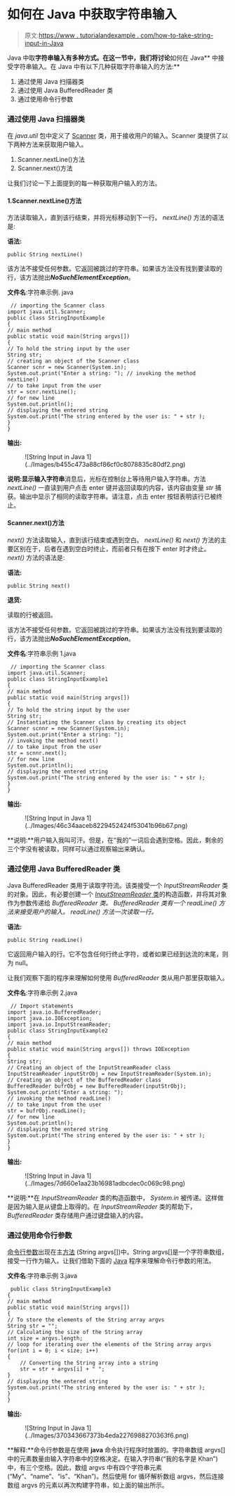 # 如何在 Java 中获取字符串输入

> 原文:[https://www . tutorialandexample . com/how-to-take-string-input-in-Java](https://www.tutorialandexample.com/how-to-take-string-input-in-java)

Java 中取**字符串输入有多种方式。在这一节中，我们将讨论**如何在 Java** 中接受字符串输入。在 Java 中有以下几种获取字符串输入的方法:**

1.  通过使用 Java 扫描器类
2.  通过使用 Java BufferedReader 类
3.  通过使用命令行参数

### 通过使用 Java 扫描器类

在 *java.util* 包中定义了 [Scanner](https://www.tutorialandexample.com/how-to-use-scanner-in-java) 类，用于接收用户的输入。Scanner 类提供了以下两种方法来获取用户输入。

1.  Scanner.nextLine()方法
2.  Scanner.next()方法

让我们讨论一下上面提到的每一种获取用户输入的方法。

#### 1.Scanner.nextLine()方法

方法读取输入，直到该行结束，并将光标移动到下一行。 *nextLine()* 方法的语法是:

**语法:**

```
public String nextLine()
```

该方法不接受任何参数。它返回被跳过的字符串。如果该方法没有找到要读取的行，该方法抛出***NoSuchElementException***。

**文件名**:字符串示例. java

```
 // importing the Scanner class
import java.util.Scanner;
public class StringInputExample
{ 
// main method
public static void main(String argvs[])
{
// To hold the string input by the user
String str;
// creating an object of the Scanner class
Scanner scnr = new Scanner(System.in); 
System.out.print("Enter a string: "); // invoking the method nextLine()
// to take input from the user
str = scnr.nextLine();
// for new line
System.out.println();
// displaying the entered string
System.out.print("The string entered by the user is: " + str );
}
} 
```

**输出:**

<figure class="wp-block-image size-large">![String Input in Java 1](../Images/b455c473a88cf86cf0c8078835c80df2.png)</figure>

**说明:**显示**输入字符串**消息后，光标在控制台上等待用户输入字符串。方法 *nextLine()* 一直读到用户点击 enter 键并返回读取的内容，该内容由变量 *str* 捕获。输出中显示了相同的读取字符串。请注意，点击 enter 按钮表明该行已被终止。

#### Scanner.next()方法

*next()* 方法读取输入，直到该行结束或遇到空白。 *nextLine()* 和 *next()* 方法的主要区别在于，后者在遇到空白时终止，而前者只有在按下 enter 时才终止。 *next()* 方法的语法是:

**语法:**

```
public String next()
```

**退货:**

读取的行被返回。

该方法不接受任何参数。它返回被跳过的字符串。如果该方法没有找到要读取的行，该方法抛出***NoSuchElementException***。

**文件名**:字符串示例 1.java

```
 // importing the Scanner class
import java.util.Scanner;
public class StringInputExample1
{ 
// main method
public static void main(String argvs[])
{
// To hold the string input by the user
String str;
// Instantiating the Scanner class by creating its object
Scanner scnnr = new Scanner(System.in); 
System.out.print("Enter a string: ");
// invoking the method next()
// to take input from the user
str = scnnr.next();
// for new line
System.out.println();
// displaying the entered string
System.out.print("The string entered by the user is: " + str );
}
} 
```

**输出:**

<figure class="wp-block-image size-large">![String Input in Java 1](../Images/46c34aaceb8229452424f53041b96b67.png)</figure>

**说明:**用户输入我叫可汗。但是，在“我的”一词后会遇到空格。因此，剩余的三个字没有被读取，同样可以通过观察输出来确认。

### 通过使用 Java BufferedReader 类

Java BufferedReader 类用于读取字符流。该类接受一个 *InputStreamReader* 类的对象。因此，有必要创建一个 [*InputStreamReader* 类](https://www.tutorialandexample.com/java-inputstreamreader)的构造函数，并将其对象作为参数传递给 *BufferedReader 类。 *BufferedReader* 类有一个 *readLine()* 方法来接受用户的输入。 *readLine()* 方法一次读取一行。*

**语法:**

```
public String readLine()
```

它返回用户输入的行。它不包含任何行终止字符，或者如果已经到达流的末尾，则为 null。

让我们观察下面的程序来理解如何使用 *BufferedReader* 类从用户那里获取输入。

**文件名**:字符串示例 2.java

```
 // Import statements
import java.io.BufferedReader;
import java.io.IOException;
import java.io.InputStreamReader;
public class StringInputExample2
{ 
// main method
public static void main(String argvs[]) throws IOException
{
String str;
// Creating an object of the InputStreamReader class
InputStreamReader inputStrObj = new InputStreamReader(System.in);
// Creating an object of the BufferedReader class
BufferedReader bufrObj = new BufferedReader(inputStrObj);
System.out.print("Enter a string: ");
// invoking the method readLine()
// to take input from the user
str = bufrObj.readLine();
// for new line
System.out.println();
// displaying the entered string
System.out.print("The string entered by the user is: " + str );
}
} 
```

**输出:**

<figure class="wp-block-image size-large">![String Input in Java 1](../Images/7d660e1aa23b16981adbcdec0c069c98.png)</figure>

**说明:**在 *InputStreamReader* 类的构造函数中， *System.in* 被传递。这样做是因为输入是从键盘上取得的。在 *InputStreamReader* 类的帮助下， *BufferedReader* 类存储用户通过键盘输入的内容。

### 通过使用命令行参数

[命令行参数](https://www.tutorialandexample.com/java-command-line-argument)出现在主[方法](https://www.tutorialandexample.com/how-to-call-a-method-in-java) (String argvs[])中。String argvs[]是一个字符串数组，接受一行作为输入。让我们借助下面的 [Java](https://www.tutorialandexample.com/java-tutorial) 程序来理解命令行参数的用法。

**文件名**:字符串示例 3.java

```
 public class StringInputExample3
{ 
// main method
public static void main(String argvs[])
{
// To store the elements of the String array argvs
String str = "";
// Calculating the size of the String array
int size = argvs.length;
// loop for iterating over the elements of the String array argvs
for(int i = 0; i < size; i++)
{
    // Converting the String array into a string
    str = str + argvs[i] + " ";
}
// displaying the entered string
System.out.print("The string entered by the user is: " + str );
}
} 
```

**输出:**

<figure class="wp-block-image size-large">![String Input in Java 1](../Images/370343667373b4eda2276988270363f6.png)</figure>

**解释:**命令行参数是在使用 **java** 命令执行程序时放置的。字符串数组 argvs[]中的元素数量由输入字符串中的空格决定。在输入字符串(“我的名字是 Khan”)中，有三个空格。因此，数组 argvs 中有四个字符串元素(“My”、“name”、“is”、“Khan”)。然后使用 for 循环解析数组 argvs，然后连接数组 argvs 的元素以再次构建字符串，如上面的输出所示。